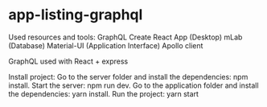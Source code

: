 # app-listing-graphql
Used resources and tools: GraphQL Create React App (Desktop) mLab (Database) Material-UI (Application Interface) Apollo client

GraphQL used with React + express

Install project: Go to the server folder and install the dependencies: npm install.
Start the server: npm run dev.
Go to the application folder and install the dependencies: yarn install.
Run the project: yarn start
